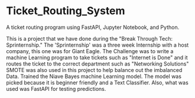 # Ticket_Routing_System
A ticket routing program using FastAPI, Jupyter Notebook, and Python.

This is a project that we have done during the "Break Through Tech: Sprinternship."
The 'Sprinternship' was a three week Internship with a host company, this one was for Giant Eagle.
The Challenge was to write a machine Learning program to take tickets such as "Internet is Done" 
and it routes the ticket to the correct department such as "Networking Solutions"
SMOTE was also used in this project to help balance out the imbalanced Data.
Trained the Niave Bayes machine Learning model.  The model was picked because it is beginner friendly
and a Text Classifier.
Also, what was used was FastAPI for testing predictions.


